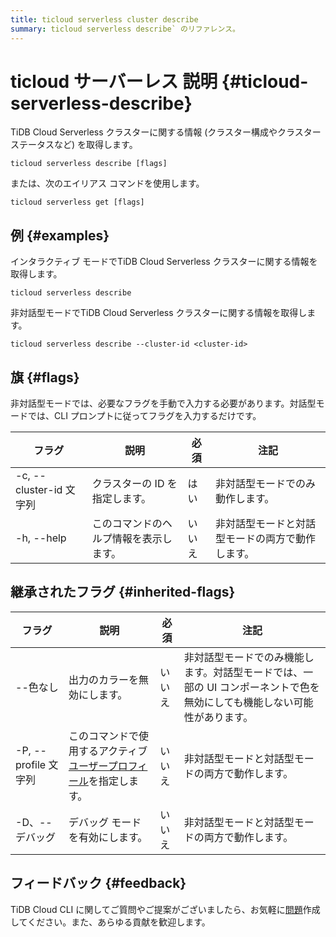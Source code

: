 ```yaml
---
title: ticloud serverless cluster describe
summary: ticloud serverless describe` のリファレンス。
---
```


# ticloud サーバーレス 説明 {#ticloud-serverless-describe}

TiDB Cloud Serverless クラスターに関する情報 (クラスター構成やクラスターステータスなど) を取得します。

```shell
ticloud serverless describe [flags]
```

または、次のエイリアス コマンドを使用します。

```shell
ticloud serverless get [flags]
```

## 例 {#examples}

インタラクティブ モードでTiDB Cloud Serverless クラスターに関する情報を取得します。

```shell
ticloud serverless describe
```

非対話型モードでTiDB Cloud Serverless クラスターに関する情報を取得します。

```shell
ticloud serverless describe --cluster-id <cluster-id>
```

## 旗 {#flags}

非対話型モードでは、必要なフラグを手動で入力する必要があります。対話型モードでは、CLI プロンプトに従ってフラグを入力するだけです。

| フラグ                  | 説明                  | 必須  | 注記                       |
| -------------------- | ------------------- | --- | ------------------------ |
| -c, --cluster-id 文字列 | クラスターの ID を指定します。   | はい  | 非対話型モードでのみ動作します。         |
| -h, --help           | このコマンドのヘルプ情報を表示します。 | いいえ | 非対話型モードと対話型モードの両方で動作します。 |

## 継承されたフラグ {#inherited-flags}

| フラグ               | 説明                                                                             | 必須  | 注記                                                             |
| ----------------- | ------------------------------------------------------------------------------ | --- | -------------------------------------------------------------- |
| --色なし             | 出力のカラーを無効にします。                                                                 | いいえ | 非対話型モードでのみ機能します。対話型モードでは、一部の UI コンポーネントで色を無効にしても機能しない可能性があります。 |
| -P, --profile 文字列 | このコマンドで使用するアクティブ[ユーザープロフィール](/tidb-cloud/cli-reference.md#user-profile)を指定します。 | いいえ | 非対話型モードと対話型モードの両方で動作します。                                       |
| -D、--デバッグ         | デバッグ モードを有効にします。                                                               | いいえ | 非対話型モードと対話型モードの両方で動作します。                                       |

## フィードバック {#feedback}

TiDB Cloud CLI に関してご質問やご提案がございましたら、お気軽に[問題](https://github.com/tidbcloud/tidbcloud-cli/issues/new/choose)作成してください。また、あらゆる貢献を歓迎します。
